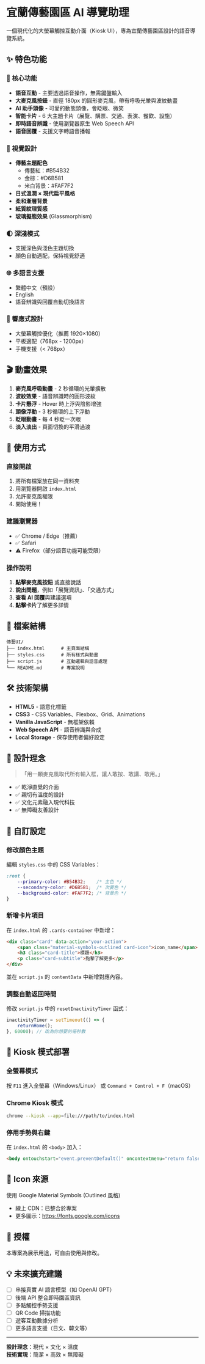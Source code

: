 # 宜蘭傳藝園區 AI 導覽助理

一個現代化的大螢幕觸控互動介面（Kiosk UI），專為宜蘭傳藝園區設計的語音導覽系統。

## ✨ 特色功能

### 🎯 核心功能
- **語音互動** - 主要透過語音操作，無需鍵盤輸入
- **大麥克風按鈕** - 直徑 180px 的圓形麥克風，帶有呼吸光暈與波紋動畫
- **AI 助手頭像** - 可愛的動態頭像，會眨眼、微笑
- **智能卡片** - 6 大主題卡片（展覽、購票、交通、表演、餐飲、設施）
- **即時語音辨識** - 使用瀏覽器原生 Web Speech API
- **語音回覆** - 支援文字轉語音播報

### 🎨 視覺設計
- **傳藝主題配色**
  - 傳藝紅：#B54B32
  - 金棕：#D6B581
  - 米白背景：#FAF7F2
- **日式溫潤 × 現代扁平風格**
- **柔和漸層背景**
- **紙質紋理質感**
- **玻璃擬態效果** (Glassmorphism)

### 🌓 深淺模式
- 支援深色與淺色主題切換
- 顏色自動適配，保持視覺舒適

### 🌐 多語言支援
- 繁體中文（預設）
- English
- 語音辨識與回覆自動切換語言

### 📱 響應式設計
- 大螢幕觸控優化（推薦 1920×1080）
- 平板適配（768px - 1200px）
- 手機支援（< 768px）

## 🎬 動畫效果

1. **麥克風呼吸動畫** - 2 秒循環的光暈擴散
2. **波紋效果** - 語音辨識時的圓形波紋
3. **卡片懸浮** - Hover 時上浮與陰影增強
4. **頭像浮動** - 3 秒循環的上下浮動
5. **眨眼動畫** - 每 4 秒眨一次眼
6. **淡入淡出** - 頁面切換的平滑過渡

## 🚀 使用方式

### 直接開啟
1. 將所有檔案放在同一資料夾
2. 用瀏覽器開啟 `index.html`
3. 允許麥克風權限
4. 開始使用！

### 建議瀏覽器
- ✅ Chrome / Edge（推薦）
- ✅ Safari
- ⚠️ Firefox（部分語音功能可能受限）

### 操作說明
1. **點擊麥克風按鈕** 或直接說話
2. **說出問題**，例如「展覽資訊」、「交通方式」
3. **查看 AI 回覆**與建議選項
4. **點擊卡片**了解更多詳情

## 📂 檔案結構

```
傳藝UI/
├── index.html      # 主頁面結構
├── styles.css      # 所有樣式與動畫
├── script.js       # 互動邏輯與語音處理
└── README.md       # 專案說明
```

## 🛠 技術架構

- **HTML5** - 語意化標籤
- **CSS3** - CSS Variables、Flexbox、Grid、Animations
- **Vanilla JavaScript** - 無框架依賴
- **Web Speech API** - 語音辨識與合成
- **Local Storage** - 保存使用者偏好設定

## 🎯 設計理念

> 「用一顆麥克風取代所有輸入框，讓人敢按、敢講、敢用。」

- ✅ 乾淨直覺的介面
- ✅ 親切有溫度的設計
- ✅ 文化元素融入現代科技
- ✅ 無障礙友善設計

## 🔧 自訂設定

### 修改顏色主題
編輯 `styles.css` 中的 CSS Variables：

```css
:root {
    --primary-color: #B54B32;    /* 主色 */
    --secondary-color: #D6B581;  /* 次要色 */
    --background-color: #FAF7F2; /* 背景色 */
}
```

### 新增卡片項目
在 `index.html` 的 `.cards-container` 中新增：

```html
<div class="card" data-action="your-action">
    <span class="material-symbols-outlined card-icon">icon_name</span>
    <h3 class="card-title">標題</h3>
    <p class="card-subtitle">點擊了解更多</p>
</div>
```

並在 `script.js` 的 `contentData` 中新增對應內容。

### 調整自動返回時間
修改 `script.js` 中的 `resetInactivityTimer` 函式：

```javascript
inactivityTimer = setTimeout(() => {
    returnHome();
}, 60000); // 改為你想要的毫秒數
```

## 📱 Kiosk 模式部署

### 全螢幕模式
按 `F11` 進入全螢幕（Windows/Linux）
或 `Command + Control + F`（macOS）

### Chrome Kiosk 模式
```bash
chrome --kiosk --app=file:///path/to/index.html
```

### 停用手勢與右鍵
在 `index.html` 的 `<body>` 加入：

```html
<body ontouchstart="event.preventDefault()" oncontextmenu="return false;">
```

## 🎨 Icon 來源

使用 Google Material Symbols (Outlined 風格)
- 線上 CDN：已整合於專案
- 更多圖示：https://fonts.google.com/icons

## 📝 授權

本專案為展示用途，可自由使用與修改。

## 💡 未來擴充建議

- [ ] 串接真實 AI 語言模型（如 OpenAI GPT）
- [ ] 後端 API 整合即時園區資訊
- [ ] 多點觸控手勢支援
- [ ] QR Code 掃描功能
- [ ] 遊客互動數據分析
- [ ] 更多語言支援（日文、韓文等）

---

**設計理念**：現代 × 文化 × 溫度  
**技術實現**：簡潔 × 高效 × 無障礙


